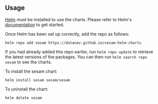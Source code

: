 ## Usage

[Helm](https://helm.sh) must be installed to use the charts.  Please refer to
Helm's [documentation](https://helm.sh/docs) to get started.

Once Helm has been set up correctly, add the repo as follows:

    helm repo add sesam https://datanav.github.io/sesam-helm-charts

If you had already added this repo earlier, run `helm repo update` to retrieve
the latest versions of the packages.  You can then run `helm search repo
sesam` to see the charts.

To install the sesam chart:

    helm install sesam sesam/sesam

To uninstall the chart:

    helm delete sesam
